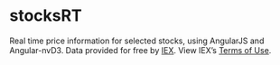 # stocksRT
Real time price information for selected stocks, using AngularJS and Angular-nvD3.
Data provided for free by [IEX](https://iextrading.com/developer/). View IEX’s [Terms of Use](https://iextrading.com/api-exhibit-a/).
